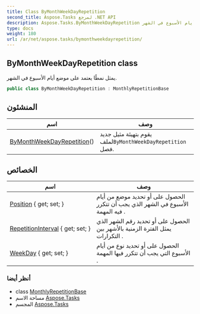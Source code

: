```yaml
---
title: Class ByMonthWeekDayRepetition
second_title: Aspose.Tasks لمرجع .NET API
description: Aspose.Tasks.ByMonthWeekDayRepetition فصل. يمثل نمطًا يعتمد على موضع أيام الأسبوع في الشهر.
type: docs
weight: 180
url: /ar/net/aspose.tasks/bymonthweekdayrepetition/
---
```

## ByMonthWeekDayRepetition class

يمثل نمطًا يعتمد على موضع أيام الأسبوع في الشهر.

```csharp
public class ByMonthWeekDayRepetition : MonthlyRepetitionBase
```

## المنشئون

| اسم | وصف |
| --- | --- |
| [ByMonthWeekDayRepetition](bymonthweekdayrepetition/)() | يقوم بتهيئة مثيل جديد لملف`ByMonthWeekDayRepetition` فصل. |

## الخصائص

| اسم | وصف |
| --- | --- |
| [Position](../../aspose.tasks/bymonthweekdayrepetition/position/) { get; set; } | الحصول على أو تحديد موضع من أيام الأسبوع في الشهر الذي يجب أن تتكرر فيه المهمة . |
| [RepetitionInterval](../../aspose.tasks/monthlyrepetitionbase/repetitioninterval/) { get; set; } | الحصول على أو تحديد رقم الشهر الذي يمثل الفترة الزمنية بالأشهر بين التكرارات . |
| [WeekDay](../../aspose.tasks/bymonthweekdayrepetition/weekday/) { get; set; } | الحصول على أو تحديد نوع من أيام الأسبوع التي يجب أن تتكرر فيها المهمة . |

### أنظر أيضا

* class [MonthlyRepetitionBase](../monthlyrepetitionbase/)
* مساحة الاسم [Aspose.Tasks](../../aspose.tasks/)
* المجسم [Aspose.Tasks](../../)


